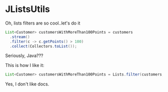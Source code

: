 # JListsUtils

Oh, lists filters are so cool..let's do it

```Java
List<Customer> customersWithMoreThan100Points = customers
  .stream()
  .filter(c -> c.getPoints() > 100)
  .collect(Collectors.toList());
```

Seriously, Java???

This is how I like it:

```Java
List<Customer> customersWithMoreThan100Points = Lists.filter(customers, c -> c.getPoints() > 100);
```

Yes, I don't like docs.
